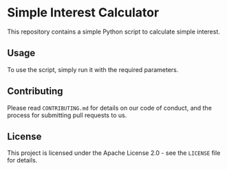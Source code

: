 # Simple Interest Calculator

This repository contains a simple Python script to calculate simple interest.

## Usage

To use the script, simply run it with the required parameters.

## Contributing

Please read `CONTRIBUTING.md` for details on our code of conduct, and the process for submitting pull requests to us.

## License

This project is licensed under the Apache License 2.0 - see the `LICENSE` file for details.

